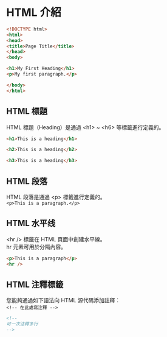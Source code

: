 # HTML 介紹

```html
<!DOCTYPE html>
<html>
<head>
<title>Page Title</title>
</head>
<body>

<h1>My First Heading</h1>
<p>My first paragraph.</p>

</body>
</html>
```

## HTML 標題

HTML 標題（Heading）是通過 &lt;h1&gt; ~ &lt;h6&gt; 等標籤進行定義的。

```html
<h1>This is a heading</h1>

<h2>This is a heading</h2>

<h3>This is a heading</h3>
```

## HTML 段落

HTML 段落是通過 &lt;p&gt; 標籤進行定義的。  
`<p>This is a paragraph.</p>`

## HTML 水平线

&lt;hr /&gt; 標籤在 HTML 頁面中創建水平線。  
hr 元素可用於分隔內容。

```html
<p>This is a paragraph</p>
<hr />
```

## HTML 注釋標籤

您能夠通過如下語法向 HTML 源代碼添加註釋：  
`<!-- 在此處寫注釋 -->`

```html
<!--
可一次注釋多行
-->
```





